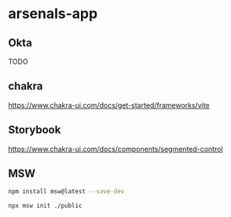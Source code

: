 # arsenals-app

## Okta

TODO

## chakra

<https://www.chakra-ui.com/docs/get-started/frameworks/vite>

## Storybook

<https://www.chakra-ui.com/docs/components/segmented-control>

## MSW

```bash
npm install msw@latest --save-dev
```

```bash
npx msw init ./public 
```
